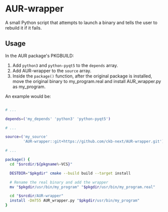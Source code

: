# AUR-wrapper

A small Python script that attempts to launch a binary and tells the user to rebuild it if it fails.

## Usage

In the AUR package's PKGBUILD:

1. Add `python3` and `python-pyqt5` to the `depends` array.
2. Add AUR-wrapper to the `source` array.
3. Inside the `package()` function, after the original package is installed, move the original binary to my_program.real and install AUR_wrapper.py as my_program.

An example would be:
```bash

# ...

depends=('my_depends' 'python3' 'python-pyqt5')

# ...

source=('my_source'
        'AUR-wrapper::git+https://github.com/ckb-next/AUR-wrapper.git')

# ...

package() {
  cd "$srcdir/${pkgname%-VCS}"

  DESTDIR="$pkgdir" cmake --build build --target install

  # Rename the real binary and add the wrapper
  mv "$pkgdir/usr/bin/my_program" "$pkgdir/usr/bin/my_program.real"

  cd "$srcdir/AUR-wrapper"
  install -Dm755 AUR_wrapper.py "$pkgdir/usr/bin/my_program"
}
```